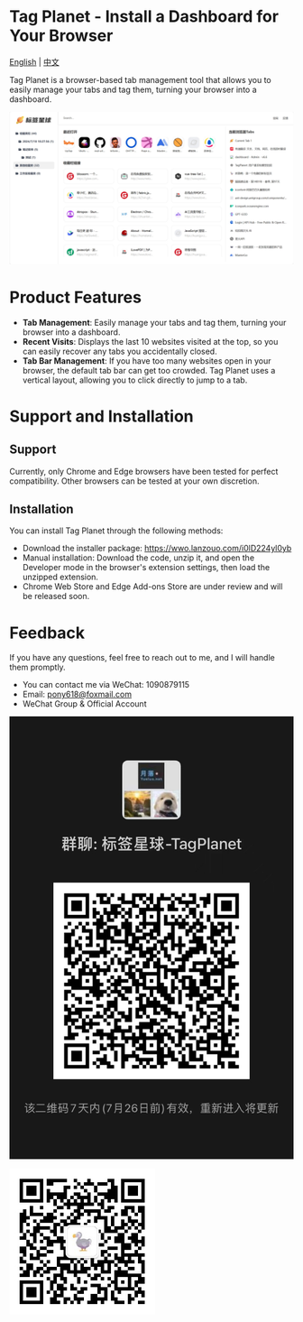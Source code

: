 # Tag Planet - Install a Dashboard for Your Browser

[English](README.md) | [中文](README.zh.md)

Tag Planet is a browser-based tab management tool that allows you to easily manage your tabs and tag them, turning your browser into a dashboard.

![](./assets/img1.png)

# Product Features
- **Tab Management**: Easily manage your tabs and tag them, turning your browser into a dashboard.
- **Recent Visits**: Displays the last 10 websites visited at the top, so you can easily recover any tabs you accidentally closed.
- **Tab Bar Management**: If you have too many websites open in your browser, the default tab bar can get too crowded. Tag Planet uses a vertical layout, allowing you to click directly to jump to a tab.

# Support and Installation
## Support
Currently, only Chrome and Edge browsers have been tested for perfect compatibility. Other browsers can be tested at your own discretion.

## Installation
You can install Tag Planet through the following methods:
- Download the installer package: https://wwo.lanzouo.com/i0lD224yl0yb
- Manual installation: Download the code, unzip it, and open the Developer mode in the browser's extension settings, then load the unzipped extension.
- Chrome Web Store and Edge Add-ons Store are under review and will be released soon.

# Feedback
If you have any questions, feel free to reach out to me, and I will handle them promptly.
- You can contact me via WeChat: 1090879115
- Email: pony618@foxmail.com
- WeChat Group & Official Account

![](./assets/wx.jpg)

![](./assets/dingyue.jpeg)